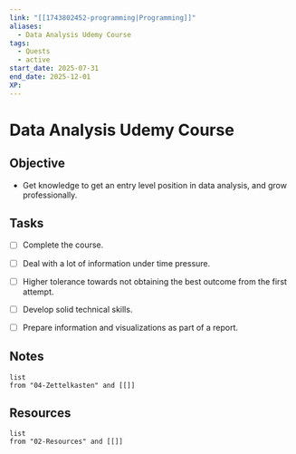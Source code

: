 ```yaml
---
link: "[[1743802452-programming|Programming]]"
aliases:
  - Data Analysis Udemy Course
tags:
  - Quests
  - active
start_date: 2025-07-31
end_date: 2025-12-01
XP:
---
```

# Data Analysis Udemy Course
## Objective
- Get knowledge to get an entry level position in data analysis, and grow professionally.

## Tasks
- [ ] Complete the course.
- [ ] Deal with a lot of information under time pressure.
- [ ] Higher tolerance towards not obtaining the best outcome from the first attempt.
- [ ] Develop solid technical skills.
- [ ] Prepare information and visualizations as part of a report.


## Notes
```dataview
list
from "04-Zettelkasten" and [[]]
```

## Resources
```dataview
list
from "02-Resources" and [[]]
```
